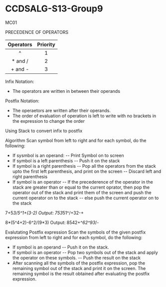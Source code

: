 # CCDSALG-S13-Group9

MC01

PRECEDENCE OF OPERATORS 

| Operators | Priority |
|:---------:|:--------:|
| ^ | 1 |
| * and / | 2 |
| + and - | 3 |

Infix Notation: 
- The operators are written in between their operands

Postfix Notation:
- The operaetors are written after their operands.
- The order of evaluation of operation is left to write with no brackets in the expression to change the order

Using Stack to convert infix to postfix 

Algorithm
Scan symbol from left to right and for each symbol, do the following:
- If sysmbol is an operand:
-- Print Symbol on to screen
- If symbol is a left parenthesis
-- Push it on the stack
- If symbol is a right parenthesis
-- Pop all the operators from the stack upto the first left parenthesis, and print on the screen
-- Discard left and right parenthesis
- If symbol is an operator 
-- If the precederence of the operator in the stack are greater than or equal to the current oprator, then pop the operator out of the stack and print them of the screen and push the current operator on to the stack
-- else push the current operator on to the stack

7+5*3/5^1+(3-2)
Output: 	753*51^/+32-+

8*(5^4+2)-6^2/(9*3)
Output:		8542+^*62^93*/-

Evalutating Postfix expression
Scan the symbols of the given postfix expression from left to right and for each symbol, do the following:
- If symbol is an operand
-- Push it on the stack.
- If symbol is an operator
-- Pop two symbols out of the stack and apply the operator on these symbols.
-- Push the result on the stack
- After scanning all the symbols of the postfix expression, pop the remaining symbol out of the stack and print it on the screen. The remaining symbol is the result obtained after evaluating the postfix expression.
